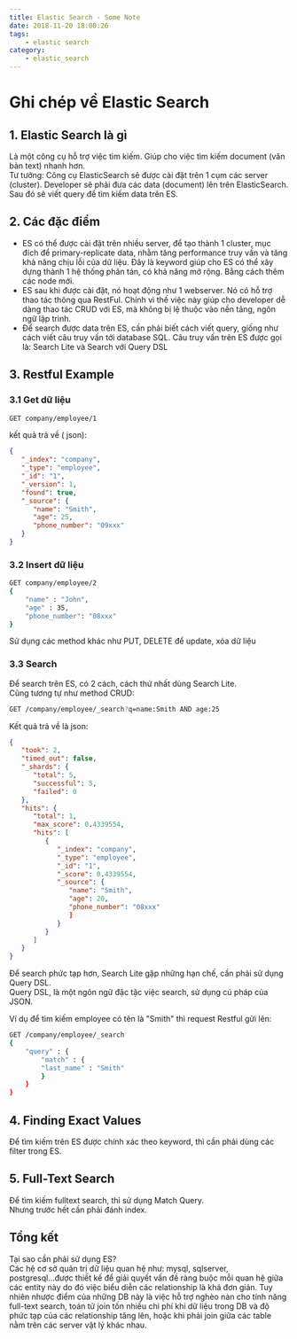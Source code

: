 ```yaml
---
title: Elastic Search - Some Note
date: 2018-11-20 18:00:26
tags:
    - elastic search
category: 
    - elastic_search
---
```


# Ghi chép về Elastic Search 
## 1. Elastic Search là gì 
Là một công cụ hỗ trợ việc tìm kiếm. Giúp cho việc tìm kiếm document (văn bản text) nhanh hơn.  
Tư tưởng:  Công cụ ElasticSearch sẽ được cài đặt trên 1 cụm các server (cluster). Developer sẽ phải đưa các data (document) lên trên ElasticSearch. Sau đó sẽ viết query để tìm kiếm data trên ES.

## 2. Các đặc điểm  
- ES có thể được cài đặt trên nhiều server, để tạo thành 1 cluster, mục đích để primary-replicate data, nhằm tăng performance truy vấn và tăng khả năng chịu lỗi của dữ liệu. Đây là keyword giúp cho ES có thể xây dựng thành 1 hệ thống phân tán, có khả năng mở rộng. Bằng cách thêm các node mới.   
- ES sau khi được cài đặt, nó hoạt động như 1 webserver. Nó có hỗ trợ thao tác thông qua RestFul. Chính vì thế việc này giúp cho developer dễ dàng thao tác CRUD với ES, mà không bị lệ thuộc vào nền tảng, ngôn ngữ lập trình.   
- Để search được data trên ES, cần phải biết cách viết query, giống như cách viết câu truy vấn tới database SQL. Câu truy vấn trên ES được gọi là: Search Lite và Search với Query DSL  

## 3. Restful Example 
### 3.1 Get dữ liệu 
```bash
GET company/employee/1
```
kết quả trả về ( json): 
```json
{
   "_index": "company",
   "_type": "employee",
   "_id": "1",
   "_version": 1,
   "found": true,
   "_source": {
      "name": "Smith",
      "age": 25,
      "phone_number": "09xxx"
   }
}
```

### 3.2 Insert dữ liệu
```bash
GET company/employee/2
{
    "name" : "John",
    "age" : 35,
	"phone_number": "08xxx"
}
```

Sử dụng các method khác như PUT, DELETE để update, xóa dữ liệu  

### 3.3 Search
Để search trên ES, có 2 cách, cách thứ nhất dùng Search Lite.   
Cũng tương tự như method CRUD:
```bash
GET /company/employee/_search?q=name:Smith AND age:25
```
Kết quả trả về là json: 
```json
{
   "took": 2,
   "timed_out": false,
   "_shards": {
      "total": 5,
      "successful": 5,
      "failed": 0
   },
   "hits": {
      "total": 1,
      "max_score": 0.4339554,
      "hits": [
         {
            "_index": "company",
            "_type": "employee",
            "_id": "1",
            "_score": 0.4339554,
            "_source": {
               "name": "Smith",
               "age": 20,
               "phone_number": "08xxx"
               ]
            }
         }
      ]
   }
}
```
Để search phức tạp hơn, Search Lite gặp những hạn chế, cần phải sử dụng Query DSL.  
Query DSL, là một ngôn ngữ đặc  tặc việc search, sử dụng cú pháp của JSON.  

Ví dụ để tìm kiếm employee có tên là "Smith" thì request Restful gửi lên:   
```bash
GET /company/employee/_search
{
    "query" : {
        "match" : {
        "last_name" : "Smith"
        }
    }
}
```

## 4. Finding Exact Values  
Để tìm kiếm trên ES được chính xác theo keyword, thì cần phải dùng các filter trong ES. 

## 5. Full-Text Search  
Để tìm kiếm fulltext search, thì sử dụng Match Query.   
Nhưng trước hết cần phải đánh index. 

## Tổng kết 
Tại sao cần phải sử dụng ES?    
Các hệ cơ sở quản trị dữ liệu quan hệ như: mysql, sqlserver, postgresql...được thiết kế để giải quyết vấn đề ràng buộc mỗi quan hệ giữa các entity này do đó việc biểu diễn các relationship là khá đơn giản. Tuy nhiên nhược điểm của những DB này là việc hỗ trợ nghèo nàn cho tính năng full-text search, toán tử join tốn nhiều chi phí khi dữ liệu trong DB và độ phức tạp của các relationship tăng lên, hoặc khi phải join giữa các table nằm trên các server vật lý khác nhau.